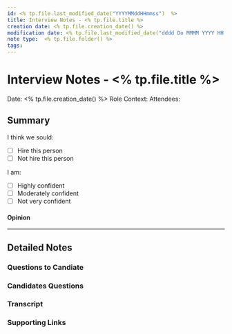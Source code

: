 ```yaml
---
id: <% tp.file.last_modified_date("YYYYMMddHHmmss")  %> 
title: Interview Notes - <% tp.file.title %>
creation date: <% tp.file.creation_date() %> 
modification date: <% tp.file.last_modified_date("dddd Do MMMM YYYY HH:mm:ss") %>
note type:  <% tp.file.folder() %>
tags: 
---
```


# Interview Notes - <% tp.file.title %> 

Date:  <% tp.file.creation_date() %>
Role Context: 
Attendees:

## Summary
I think we sould:
- [ ] Hire this person
- [ ] Not hire this person

I am:
- [ ] Highly confident
- [ ] Moderately confident
- [ ] Not very confident

#### Opinion

---

## Detailed Notes

### Questions to Candiate


### Candidates Questions


### Transcript

### Supporting Links

